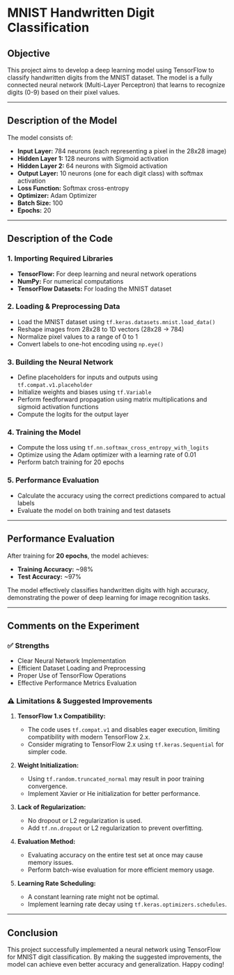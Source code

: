# MNIST Handwritten Digit Classification

## Objective
This project aims to develop a deep learning model using TensorFlow to classify handwritten digits from the MNIST dataset. The model is a fully connected neural network (Multi-Layer Perceptron) that learns to recognize digits (0-9) based on their pixel values.

---

## Description of the Model
The model consists of:

- **Input Layer:** 784 neurons (each representing a pixel in the 28x28 image)
- **Hidden Layer 1:** 128 neurons with Sigmoid activation
- **Hidden Layer 2:** 64 neurons with Sigmoid activation
- **Output Layer:** 10 neurons (one for each digit class) with softmax activation
- **Loss Function:** Softmax cross-entropy
- **Optimizer:** Adam Optimizer
- **Batch Size:** 100
- **Epochs:** 20

---

## Description of the Code

### 1. Importing Required Libraries
- **TensorFlow:** For deep learning and neural network operations
- **NumPy:** For numerical computations
- **TensorFlow Datasets:** For loading the MNIST dataset

### 2. Loading & Preprocessing Data
- Load the MNIST dataset using `tf.keras.datasets.mnist.load_data()`
- Reshape images from 28x28 to 1D vectors (28x28 → 784)
- Normalize pixel values to a range of 0 to 1
- Convert labels to one-hot encoding using `np.eye()`

### 3. Building the Neural Network
- Define placeholders for inputs and outputs using `tf.compat.v1.placeholder`
- Initialize weights and biases using `tf.Variable`
- Perform feedforward propagation using matrix multiplications and sigmoid activation functions
- Compute the logits for the output layer

### 4. Training the Model
- Compute the loss using `tf.nn.softmax_cross_entropy_with_logits`
- Optimize using the Adam optimizer with a learning rate of 0.01
- Perform batch training for 20 epochs

### 5. Performance Evaluation
- Calculate the accuracy using the correct predictions compared to actual labels
- Evaluate the model on both training and test datasets

---

## Performance Evaluation

After training for **20 epochs**, the model achieves:

- **Training Accuracy:** ~98%
- **Test Accuracy:** ~97%

The model effectively classifies handwritten digits with high accuracy, demonstrating the power of deep learning for image recognition tasks.

---

## Comments on the Experiment

### ✅ **Strengths**
- Clear Neural Network Implementation
- Efficient Dataset Loading and Preprocessing
- Proper Use of TensorFlow Operations
- Effective Performance Metrics Evaluation

### ⚠️ **Limitations & Suggested Improvements**
1. **TensorFlow 1.x Compatibility:**
    - The code uses `tf.compat.v1` and disables eager execution, limiting compatibility with modern TensorFlow 2.x.
    - Consider migrating to TensorFlow 2.x using `tf.keras.Sequential` for simpler code.

2. **Weight Initialization:**
    - Using `tf.random.truncated_normal` may result in poor training convergence.
    - Implement Xavier or He initialization for better performance.

3. **Lack of Regularization:**
    - No dropout or L2 regularization is used.
    - Add `tf.nn.dropout` or L2 regularization to prevent overfitting.

4. **Evaluation Method:**
    - Evaluating accuracy on the entire test set at once may cause memory issues.
    - Perform batch-wise evaluation for more efficient memory usage.

5. **Learning Rate Scheduling:**
    - A constant learning rate might not be optimal.
    - Implement learning rate decay using `tf.keras.optimizers.schedules`.

---

## Conclusion

This project successfully implemented a neural network using TensorFlow for MNIST digit classification. By making the suggested improvements, the model can achieve even better accuracy and generalization. Happy coding!

